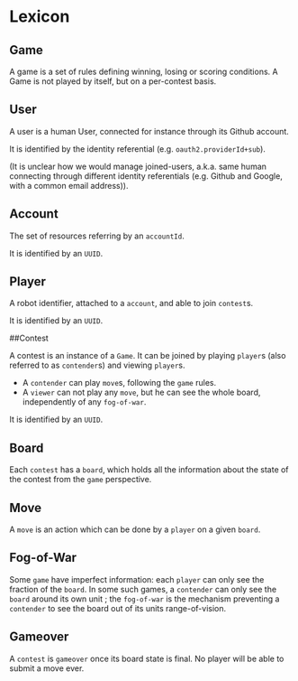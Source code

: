 # Lexicon

## Game

A game is a set of rules defining winning, losing or scoring conditions. A Game is not played by itself, but on a per-contest basis.

## User

A user is a human User, connected for instance through its Github account.

It is identified by the identity referential (e.g. `oauth2.providerId+sub`).

(It is unclear how we would manage joined-users, a.k.a. same human connecting through different identity referentials (e.g. Github and Google, with a common email address)).

## Account

The set of resources referring by an `accountId`.

It is identified by an `UUID`.

## Player

A robot identifier, attached to a `account`, and able to join `contest`s.

It is identified by an `UUID`.

##Contest

A contest is an instance of a `Game`. It can be joined by playing `player`s (also referred to as `contender`s) and viewing `player`s.

- A `contender` can play `move`s, following the `game` rules.
- A `viewer` can not play any `move`, but he can see the whole board, independently of any `fog-of-war`.

It is identified by an `UUID`.

## Board

Each `contest` has a `board`, which holds all the information about the state of the contest from the `game` perspective.

## Move

A `move` is an action which can be done by a `player` on a given `board`.

## Fog-of-War

Some `game` have imperfect information: each `player` can only see the fraction of the `board`. In some such games, a `contender` can only see the `board` around its own unit ; the `fog-of-war` is the mechanism preventing a `contender` to see the board out of its units range-of-vision.

## Gameover

A `contest` is `gameover` once its board state is final. No player will be able to submit a move ever.
